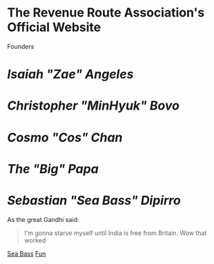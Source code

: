 # The Revenue Route Association's Official Website

Founders

# __*Isaiah "Zae" Angeles*__ 

# __*Christopher "MinHyuk" Bovo*__ 

# __*Cosmo "Cos" Chan*__ 

# __*The "Big" Papa*__ 

# __*Sebastian "Sea Bass" Dipirro*__ 

As the great Gandhi said:

>I'm gonna starve myself until India is free from Britain.
>Wow that worked

[Sea Bass](https://www.sebastiandipirro.com/)
[Fun](https://www.theannoyingsite.com)
